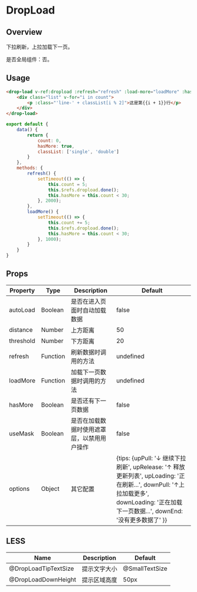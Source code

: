 # DropLoad

## Overview

下拉刷新，上拉加载下一页。

是否全局组件：否。

## Usage

```html
<drop-load v-ref:dropload :refresh="refresh" :load-more="loadMore" :has-more="hasMore" auto-load>
    <div class="list" v-for="i in count">
        <p :class="'line-' + classList[i % 2]">这是第{{i + 1}}行</p>
    </div>
</drop-load>
```

```javascript
export default {
    data() {
        return {
            count: 0,
            hasMore: true,
            classList: ['single', 'double']
        }
    },
    methods: {
        refresh() {
            setTimeout(() => {
                this.count = 5;
                this.$refs.dropload.done();
                this.hasMore = this.count < 30;
            }, 2000);
        },
        loadMore() {
            setTimeout(() => {
                this.count += 5;
                this.$refs.dropload.done();
                this.hasMore = this.count < 30;
            }, 1000);
        }
    }
}
```

## Props

| Property | Type | Description | Default |
| ----- | ----- | ----- | ----- |
| autoLoad | Boolean | 是否在进入页面时自动加载数据 | false |
| distance | Number | 上方距离 | 50 |
| threshold | Number | 下方距离 | 20 |
| refresh | Function | 刷新数据时调用的方法 | undefined |
| loadMore | Function | 加载下一页数据时调用的方法 | undefined |
| hasMore | Boolean | 是否还有下一页数据 | false |
| useMask | Boolean | 是否在加载数据时使用遮罩层，以禁用用户操作 | false |
| options | Object | 其它配置 | {tips: {upPull: '↓ 继续下拉刷新', upRelease: '↑ 释放更新列表', upLoading: '正在刷新...', downPull: '↑上拉加载更多', downLoading: '正在加载下一页数据...', downEnd: '没有更多数据了' }} |

## LESS

| Name | Description | Default |
| ----- | ----- | ----- |
| @DropLoadTipTextSize | 提示文字大小 | @SmallTextSize |
| @DropLoadDownHeight | 提示区域高度 | 50px |